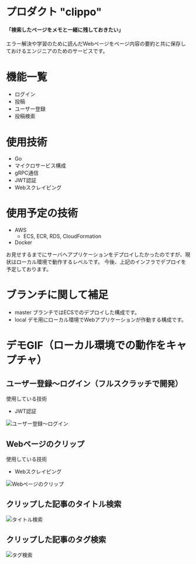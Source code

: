 # プロダクト "clippo"

#### 「検索したページをメモと一緒に残しておきたい」

エラー解決や学習のために読んだWebページをページ内容の要約と共に保存しておけるエンジニアのためのサービスです。

# 機能一覧

- ログイン
- 投稿
- ユーザー登録
- 投稿検索

# 使用技術

- Go
- マイクロサービス構成
- gRPC通信
- JWT認証
- Webスクレイピング

# 使用予定の技術

- AWS
  - ECS, ECR, RDS, CloudFormation
- Docker

お見せするまでにサーバへアプリケーションをデプロイしたかったのですが、現状はローカル環境で動作するレベルです。
今後、上記のインフラでデプロイを予定しております。

# ブランチに関して補足

- master
    ブランチではECSでのデプロイした構成です。
- local
    デモ用にローカル環境でWebアプリケーションが作動する構成です。

# デモGIF（ローカル環境での動作をキャプチャ）

## ユーザー登録〜ログイン（フルスクラッチで開発）

使用している技術
- JWT認証

![ユーザー登録〜ログイン](https://github.com/kskumgk63/clippo-go/blob/local/GIF/signup-login-top.gif)

## Webページのクリップ

使用している技術
- Webスクレイピング

![Webページのクリップ](https://github.com/kskumgk63/clippo-go/blob/local/GIF/clip.gif)

## クリップした記事のタイトル検索

![タイトル検索](https://github.com/kskumgk63/clippo-go/blob/local/GIF/searchTitle.gif)

## クリップした記事のタグ検索

![タグ検索](https://github.com/kskumgk63/clippo-go/blob/local/GIF/search.gif)

